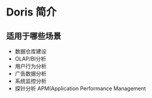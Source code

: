 # Doris 简介

## 适用于哪些场景


* 数据仓库建设
* OLAP/BI分析
* 用户行为分析
* 广告数据分析
* 系统监控分析
* 探针分析 APM(Application Performance Management
